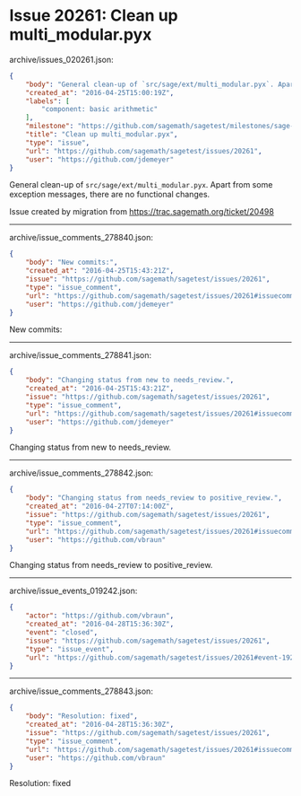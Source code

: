 # Issue 20261: Clean up multi_modular.pyx

archive/issues_020261.json:
```json
{
    "body": "General clean-up of `src/sage/ext/multi_modular.pyx`. Apart from some exception messages, there are no functional changes.\n\nIssue created by migration from https://trac.sagemath.org/ticket/20498\n\n",
    "created_at": "2016-04-25T15:00:19Z",
    "labels": [
        "component: basic arithmetic"
    ],
    "milestone": "https://github.com/sagemath/sagetest/milestones/sage-7.2",
    "title": "Clean up multi_modular.pyx",
    "type": "issue",
    "url": "https://github.com/sagemath/sagetest/issues/20261",
    "user": "https://github.com/jdemeyer"
}
```
General clean-up of `src/sage/ext/multi_modular.pyx`. Apart from some exception messages, there are no functional changes.

Issue created by migration from https://trac.sagemath.org/ticket/20498





---

archive/issue_comments_278840.json:
```json
{
    "body": "New commits:",
    "created_at": "2016-04-25T15:43:21Z",
    "issue": "https://github.com/sagemath/sagetest/issues/20261",
    "type": "issue_comment",
    "url": "https://github.com/sagemath/sagetest/issues/20261#issuecomment-278840",
    "user": "https://github.com/jdemeyer"
}
```

New commits:



---

archive/issue_comments_278841.json:
```json
{
    "body": "Changing status from new to needs_review.",
    "created_at": "2016-04-25T15:43:21Z",
    "issue": "https://github.com/sagemath/sagetest/issues/20261",
    "type": "issue_comment",
    "url": "https://github.com/sagemath/sagetest/issues/20261#issuecomment-278841",
    "user": "https://github.com/jdemeyer"
}
```

Changing status from new to needs_review.



---

archive/issue_comments_278842.json:
```json
{
    "body": "Changing status from needs_review to positive_review.",
    "created_at": "2016-04-27T07:14:00Z",
    "issue": "https://github.com/sagemath/sagetest/issues/20261",
    "type": "issue_comment",
    "url": "https://github.com/sagemath/sagetest/issues/20261#issuecomment-278842",
    "user": "https://github.com/vbraun"
}
```

Changing status from needs_review to positive_review.



---

archive/issue_events_019242.json:
```json
{
    "actor": "https://github.com/vbraun",
    "created_at": "2016-04-28T15:36:30Z",
    "event": "closed",
    "issue": "https://github.com/sagemath/sagetest/issues/20261",
    "type": "issue_event",
    "url": "https://github.com/sagemath/sagetest/issues/20261#event-19242"
}
```



---

archive/issue_comments_278843.json:
```json
{
    "body": "Resolution: fixed",
    "created_at": "2016-04-28T15:36:30Z",
    "issue": "https://github.com/sagemath/sagetest/issues/20261",
    "type": "issue_comment",
    "url": "https://github.com/sagemath/sagetest/issues/20261#issuecomment-278843",
    "user": "https://github.com/vbraun"
}
```

Resolution: fixed
